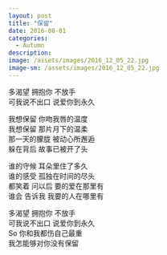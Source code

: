 ```yaml
---
layout: post
title: "保留"
date: 2016-08-01
categories:
  - Autumn
description: 
image: /assets/images/2016_12_05_22.jpg
image-sm: /assets/images/2016_12_05_22.jpg
---
```

多渴望 拥抱你 不放手  
可我说不出口 说爱你到永久


我想保留 你吻我唇的温度  
我想保留 那片月下的温柔  
那一天的朦胧 被动心所邂逅  
躲在背后 故事已被开了头

  
谁的守候 耳朵里住了多久  
谁的感受 孤独在时间的尽头  
都笑着 问以后 要的爱在那里有  
谁会 告诉我 我要的人在哪里有  


多渴望 拥抱你 不放手  
可我说不出口 说爱你到永久  
So 你和我都伤自己最重  
我怎能够对你没有保留  

